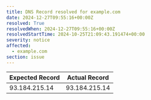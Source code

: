 ```yaml
---
title: DNS Record resolved for example.com
date: 2024-12-27T09:55:16+00:00Z
resolved: True
resolvedWhen: 2024-12-27T09:55:16+00:00Z
resolvedStartTime: 2024-10-25T21:09:43.191474+00:00
severity: notice
affected:
  - example.com
section: issue
---
```


| Expected Record  | Actual Record  |
|------------------|----------------|
| 93.184.215.14 | 93.184.215.14 |
